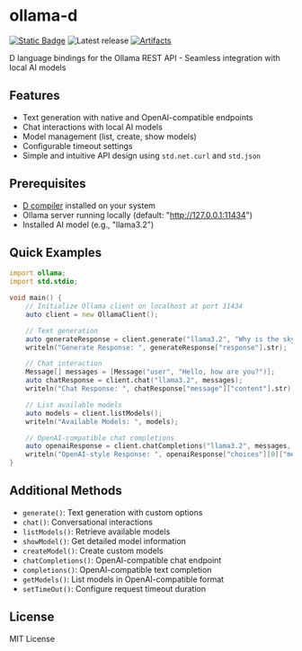 # ollama-d

[![Static Badge](https://img.shields.io/badge/v2.110.0%20(stable)-f8240e?logo=d&logoColor=f8240e&label=runtime)](https://dlang.org/download.html)
![Latest release](https://img.shields.io/github/v/release/kassane/ollama-d?include_prereleases&label=latest)
[![Artifacts](https://github.com/kassane/ollama-d/actions/workflows/ci.yml/badge.svg)](https://github.com/kassane/ollama-d/actions/workflows/ci.yml)

D language bindings for the Ollama REST API - Seamless integration with local AI models

## Features

- Text generation with native and OpenAI-compatible endpoints
- Chat interactions with local AI models
- Model management (list, create, show models)
- Configurable timeout settings
- Simple and intuitive API design using `std.net.curl` and `std.json`

## Prerequisites

- [D compiler](https://dlang.org/download.html) installed on your system
- Ollama server running locally (default: "http://127.0.0.1:11434")
- Installed AI model (e.g., "llama3.2")

## Quick Examples

```d
import ollama;
import std.stdio;

void main() {
    // Initialize Ollama client on localhost at port 11434
    auto client = new OllamaClient();

    // Text generation
    auto generateResponse = client.generate("llama3.2", "Why is the sky blue?");
    writeln("Generate Response: ", generateResponse["response"].str);

    // Chat interaction
    Message[] messages = [Message("user", "Hello, how are you?")];
    auto chatResponse = client.chat("llama3.2", messages);
    writeln("Chat Response: ", chatResponse["message"]["content"].str);

    // List available models
    auto models = client.listModels();
    writeln("Available Models: ", models);

    // OpenAI-compatible chat completions
    auto openaiResponse = client.chatCompletions("llama3.2", messages, 50, 0.7);
    writeln("OpenAI-style Response: ", openaiResponse["choices"][0]["message"]["content"].str);
}
```

## Additional Methods

- `generate()`: Text generation with custom options
- `chat()`: Conversational interactions
- `listModels()`: Retrieve available models
- `showModel()`: Get detailed model information
- `createModel()`: Create custom models
- `chatCompletions()`: OpenAI-compatible chat endpoint
- `completions()`: OpenAI-compatible text completion
- `getModels()`: List models in OpenAI-compatible format
- `setTimeOut()`: Configure request timeout duration

## License

MIT License
